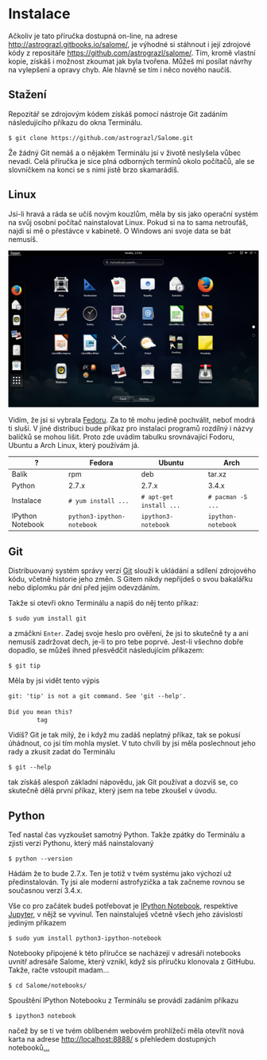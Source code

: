 # Instalace

Ačkoliv je tato příručka dostupná on-line, na adrese 
<http://astrograzl.gitbooks.io/salome/>, je výhodné si stáhnout i její 
zdrojové kódy z repositáře <https://github.com/astrograzl/salome/>. 
Tím, kromě vlastní kopie, získáš i možnost zkoumat jak byla tvořena. 
Můžeš mi posílat návrhy na vylepšení a opravy chyb. Ale hlavně se tím i 
něco nového naučíš.


## Stažení

Repozitář se zdrojovým kódem získáš pomocí nástroje Git zadáním 
následujícího příkazu do okna Terminálu.

	$ git clone https://github.com/astrograzl/Salome.git

Že žádný Git nemáš a o nějakém Terminálu jsi v životě neslyšela vůbec 
nevadí. Celá příručka je sice plná odborných termínů okolo počítačů, 
ale se slovníčkem na konci se s nimi jistě brzo skamarádíš.


## Linux

Jsi-li hravá a ráda se učíš novým kouzlům, měla by sis jako operační 
systém na svůj osobní počítač nainstalovat Linux. Pokud si na to sama 
netroufáš, najdi si mě o přestávce v kabinetě. O Windows ani svoje data 
se bát nemusíš.

![Fedora](screenshots/fedora.png)

Vidím, že jsi si vybrala [Fedoru](https://getfedora.org). Za to tě mohu 
jedině pochválit, neboť modrá ti sluší. V jiné distribuci bude příkaz 
pro instalaci programů rozdílný i názvy balíčků se mohou lišit. Proto 
zde uvádím tabulku srovnávající Fodoru, Ubuntu a Arch Linux, který 
používám já.

| ? | Fedora | Ubuntu | Arch |
|---|--------|--------|------| 
| Balík | rpm |  deb | tar.xz |
| Python | 2.7.x | 2.7.x | 3.4.x |
| Instalace | `# yum install ...` | `# apt-get install ...` | `# pacman -S ...` |
| IPython Notebook | `python3-ipython-notebook` | `ipython3-notebook` | `ipython-notebook` |


## Git

Distribuovaný systém správy verzí [Git](https://git-scm.org) slouží k 
ukládání a sdílení zdrojového kódu, včetně historie jeho změn. S Gitem 
nikdy nepřijdeš o svou bakalářku nebo diplomku pár dní před jejím 
odevzdáním.

Takže si otevři okno Terminálu a napiš do něj tento příkaz:

	$ sudo yum install git

a zmáčkni `Enter`. Zadej svoje heslo pro ověření, že jsi to skutečně ty 
a ani nemusíš zadržovat dech, je-li to pro tebe poprvé. Jest-li všechno 
dobře dopadlo, se můžeš ihned přesvědčit následujícím příkazem:

	$ git tip

Měla by jsi vidět tento výpis

```
git: 'tip' is not a git command. See 'git --help'.

Did you mean this?
        tag
```

Vidíš? Git je tak milý, že i když mu zadáš neplatný příkaz, tak se 
pokusí úhádnout, co jsi tím mohla myslet. V tuto chvíli by jsi měla 
poslechnout jeho rady a zkusit zadat do Terminálu

	$ git --help

tak získáš alespoň základní nápovědu, jak Git používat a dozvíš se, co 
skutečně dělá první příkaz, který jsem na tebe zkoušel v úvodu.


## Python

Teď nastal čas vyzkoušet samotný Python. Takže zpátky do Terminálu a 
zjisti verzi Pythonu, který máš nainstalovaný

	$ python --version

Hádám že to bude 2.7.x. Ten je totiž v tvém systému jako výchozí 
už předinstalován. Ty jsi ale moderní astrofyzička a tak začneme 
rovnou se současnou verzí 3.4.x.

Vše co pro začátek budeš potřebovat je [IPython Notebook](http://ipython.org/notebook.html),
respektive [Jupyter](https://jupyter.org), v nějž se vyvinul. Ten 
nainstaluješ včetně všech jeho závislostí jediným příkazem

	$ sudo yum install python3-ipython-notebook

Notebooky připojené k této příručce se nacházejí v adresáři notebooks 
uvnitř adresáře Salome, který vznikl, když sis příručku klonovala z 
GitHubu. Takže, račte vstoupit madam...

	$ cd Salome/notebooks/

Spouštění IPython Notebooku z Terminálu se provádí zadáním příkazu

	$ ipython3 notebook

načež by se ti ve tvém oblíbeném webovém prohlížeči měla otevřít nová
karta na adrese <http://localhost:8888/> s přehledem dostupných
notebooků[...](NOTEBOOK.md)

